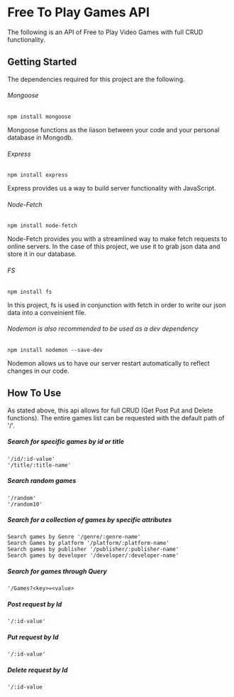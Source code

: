 # Free To Play Games API
The following is an API of Free to Play Video Games with full CRUD functionality.

## Getting Started
The dependencies required for this project are the following.

###### Mongoose
    npm install mongoose
Mongoose functions as the liason between your code and your personal database in Mongodb.
###### Express
    npm install express
Express provides us a way to build server functionality with JavaScript.
###### Node-Fetch
    npm install node-fetch
Node-Fetch provides you with a streamlined way to make fetch requests to online servers. In the case of this project, we use it to grab json data and store it in our database.
###### FS
    npm install fs
In this project, fs is used in conjunction with fetch in order to write our json data into a conveinient file.
###### Nodemon is also recommended to be used as a dev dependency
    npm install nodemon --save-dev
Nodemon allows us to have our server restart automatically to reflect changes in our code.

## How To Use
As stated above, this api allows for full CRUD (Get Post Put and Delete functions).
The entire games list can be requested with the default path of '/'.

##### Search for specific games by id or title
    '/id/:id-value'
    '/title/:title-name'
##### Search random games
    '/random'
    '/random10'
##### Search for a collection of games by specific attributes
    Search games by Genre '/genre/:genre-name' 
    Search Games by platform '/platform/:platform-name'
    Search games by publisher '/publisher/:publisher-name'
    Search games by developer '/developer/:developer-name'
##### Search for games through Query
    '/Games?<key>=<value>
##### Post request by Id
    '/:id-value'
##### Put request by Id
    '/:id-value'
##### Delete request by Id
    '/:id-value





